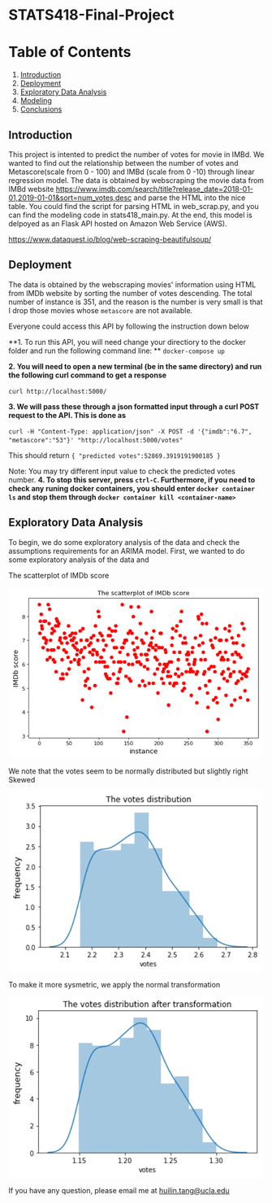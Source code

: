 # STATS418-Final-Project

# Table of Contents
1. [Introduction](README.md#Introduction)
2. [Deployment](README.md#Deployment)
3. [Exploratory Data Analysis](README.md#exploratory-data-analysis)
4. [Modeling](README.md#Modeling)
5. [Conclusions](README.md#Conclusions)

## Introduction

This project is intented to predict the number of votes for movie in IMBd. We wanted to find out the relationship between the number of votes and Metascore(scale from 0 - 100) and IMBd (scale from 0 -10) through linear regression model. The data is obtained by webscraping the movie data from IMBd website https://www.imdb.com/search/title?release_date=2018-01-01,2019-01-01&sort=num_votes,desc and parse the HTML into the nice table. You could find the script for parsing HTML in web_scrap.py, and you can find the modeling code in stats418_main.py. At the end, this model is delpoyed as an Flask API hosted on Amazon Web Service (AWS). 

https://www.dataquest.io/blog/web-scraping-beautifulsoup/
## Deployment

The data is obtained by the webscraping movies' information using HTML from IMDb website by sorting the number of votes descending. The total number of instance is 351, and the reason is the number is very small is that I drop those movies whose `metascore` are not available. 

Everyone could access this API by following the instruction down below

**1. To run this API, you will need change your directiory to the docker folder and run the following command line: **
`docker-compose up`

**2. You will need to open a new terminal (be in the same directory) and run the following curl command to get a response**

`curl http://localhost:5000/`

**3. We will pass these through a json formatted input through a curl POST request to the API. This is done as**

`curl -H "Content-Type: application/json" -X POST -d '{"imdb":"6.7", "metascore":"53"}' "http://localhost:5000/votes"`

This should return 
`{
  "predicted votes":52869.3919191900185
}`

Note: You may try different input value to check the predicted votes number.
**4. To stop this server, press `ctrl-C`. Furthermore, if you need to check any runing docker containers, you should enter `docker container ls` and stop them through `docker container kill <container-name>`**


## Exploratory Data Analysis
To begin, we do some exploratory analysis of the data and check the assumptions requirements for an ARIMA model.
First, we wanted to do some exploratory analysis of the data and 


The scatterplot of IMDb score
<p align="center">
  <img src="./plot/1.png" width="500" />
</p>

We note that the votes seem to be normally distributed but slightly right Skewed
<p align="center">
  <img src="./plot/2.png" width="500" />
</p>

To make it more sysmetric, we apply the normal transformation 
<p align="center">
  <img src="./plot/3.png" width="500" />
</p>

If you have any question, please email me at huilin.tang@ucla.edu
